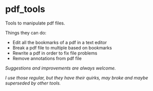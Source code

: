 
# pdf_tools

Tools to manipulate pdf files.

Things they can do:
- Edit all the bookmarks of a pdf in a text editor
- Break a pdf file to multiple based on bookmarks
- Rewrite a pdf in order to fix file problems
- Remove annotations from pdf file



*Suggestions and improvements are always welcome.*

*I use those regular, but they have their quirks, may broke and maybe superseded by other tools.*
